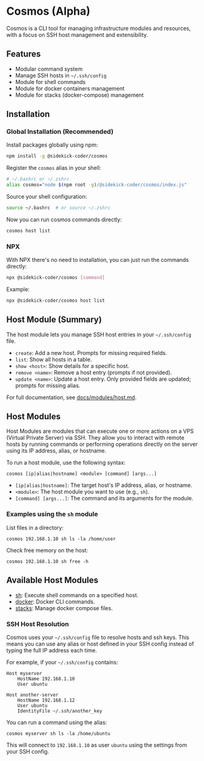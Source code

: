 # Cosmos (Alpha)

Cosmos is a CLI tool for managing infrastructure modules and resources, with a focus on SSH host management and extensibility.

## Features
- Modular command system
- Manage SSH hosts in `~/.ssh/config`
- Module for shell commands
- Module for docker containers management
- Module for stacks (docker-compose) management

## Installation

### Global Installation (Recommended)

Install packages globally using npm:

```sh
npm install -g @sidekick-coder/cosmos
```

Register the `cosmos` alias in your shell:

```sh
# ~/.bashrc or ~/.zshrc
alias cosmos="node $(npm root -g)/@sidekick-coder/cosmos/index.js"
```

Source your shell configuration:

```sh
source ~/.bashrc  # or source ~/.zshrc
```


Now you can run cosmos commands directly:

```sh
cosmos host list
```

### NPX

With NPX there's no need to installation, you can just run the commands directly:

```sh
npx @sidekick-coder/cosmos [command]
```

Example:
```sh
npx @sidekick-coder/cosmos host list
```

## Host Module (Summary)

The host module lets you manage SSH host entries in your `~/.ssh/config` file.

- `create`: Add a new host. Prompts for missing required fields.
- `list`: Show all hosts in a table.
- `show <host>`: Show details for a specific host.
- `remove <name>`: Remove a host entry (prompts if not provided).
- `update <name>`: Update a host entry. Only provided fields are updated; prompts for missing alias.

For full documentation, see [docs/modules/host.md](docs/modules/host.md).

## Host Modules

Host Modules are modules that can execute one or more actions on a VPS (Virtual Private Server) via SSH. They allow you to interact with remote hosts by running commands or performing operations directly on the server using its IP address, alias, or hostname.

To run a host module, use the following syntax:

```
cosmos [ip|alias|hostname] <module> [command] [args...]
```

- `[ip|alias|hostname]`: The target host's IP address, alias, or hostname.
- `<module>`: The host module you want to use (e.g., `sh`).
- `[command] [args...]`: The command and its arguments for the module.

### Examples using the `sh` module

List files in a directory:
```
cosmos 192.168.1.10 sh ls -la /home/user
```

Check free memory on the host:
```
cosmos 192.168.1.10 sh free -h
```

## Available Host Modules

- [sh](./module-hosts/sh.md): Execute shell commands on a specified host.
- [docker](./module-hosts/docker.md): Docker CLI commands.
- [stacks](./module-hosts/stacks.md): Manage docker compose files.

### SSH Host Resolution

Cosmos uses your `~/.ssh/config` file to resolve hosts and ssh keys. This means you can use any alias or host defined in your SSH config instead of typing the full IP address each time.

For example, if your `~/.ssh/config` contains:

```
Host myserver
    HostName 192.168.1.10
    User ubuntu

Host another-server
    HostName 192.168.1.12
    User ubuntu
    IdentityFile ~/.ssh/another_key
```

You can run a command using the alias:

```
cosmos myserver sh ls -la /home/ubuntu
```

This will connect to `192.168.1.10` as user `ubuntu` using the settings from your SSH config.
